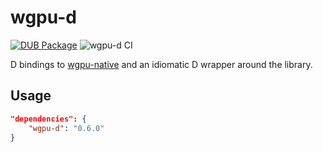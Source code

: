 # wgpu-d

[![DUB Package](https://img.shields.io/dub/v/wgpu-d.svg)](https://code.dlang.org/packages/wgpu-d)
![wgpu-d CI](https://github.com/chances/wgpu-d/workflows/wgpu-d%20CI/badge.svg)

D bindings to [wgpu-native](https://github.com/gfx-rs/wgpu-native) and an idiomatic D wrapper around the library.

## Usage

```json
"dependencies": {
    "wgpu-d": "0.6.0"
}
```
